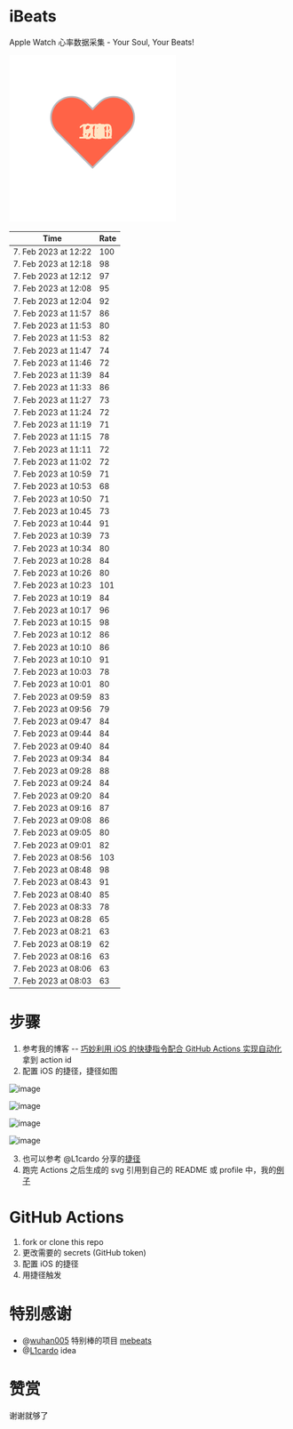 # iBeats
Apple Watch 心率数据采集 - Your Soul, Your Beats!

![](./files/heart.svg)

<!--START_SECTION:my_heart_rate-->
| Time | Rate | 
 | ---- | ---- | 
| 7. Feb 2023 at 12:22 | 100 |
| 7. Feb 2023 at 12:18 | 98 |
| 7. Feb 2023 at 12:12 | 97 |
| 7. Feb 2023 at 12:08 | 95 |
| 7. Feb 2023 at 12:04 | 92 |
| 7. Feb 2023 at 11:57 | 86 |
| 7. Feb 2023 at 11:53 | 80 |
| 7. Feb 2023 at 11:53 | 82 |
| 7. Feb 2023 at 11:47 | 74 |
| 7. Feb 2023 at 11:46 | 72 |
| 7. Feb 2023 at 11:39 | 84 |
| 7. Feb 2023 at 11:33 | 86 |
| 7. Feb 2023 at 11:27 | 73 |
| 7. Feb 2023 at 11:24 | 72 |
| 7. Feb 2023 at 11:19 | 71 |
| 7. Feb 2023 at 11:15 | 78 |
| 7. Feb 2023 at 11:11 | 72 |
| 7. Feb 2023 at 11:02 | 72 |
| 7. Feb 2023 at 10:59 | 71 |
| 7. Feb 2023 at 10:53 | 68 |
| 7. Feb 2023 at 10:50 | 71 |
| 7. Feb 2023 at 10:45 | 73 |
| 7. Feb 2023 at 10:44 | 91 |
| 7. Feb 2023 at 10:39 | 73 |
| 7. Feb 2023 at 10:34 | 80 |
| 7. Feb 2023 at 10:28 | 84 |
| 7. Feb 2023 at 10:26 | 80 |
| 7. Feb 2023 at 10:23 | 101 |
| 7. Feb 2023 at 10:19 | 84 |
| 7. Feb 2023 at 10:17 | 96 |
| 7. Feb 2023 at 10:15 | 98 |
| 7. Feb 2023 at 10:12 | 86 |
| 7. Feb 2023 at 10:10 | 86 |
| 7. Feb 2023 at 10:10 | 91 |
| 7. Feb 2023 at 10:03 | 78 |
| 7. Feb 2023 at 10:01 | 80 |
| 7. Feb 2023 at 09:59 | 83 |
| 7. Feb 2023 at 09:56 | 79 |
| 7. Feb 2023 at 09:47 | 84 |
| 7. Feb 2023 at 09:44 | 84 |
| 7. Feb 2023 at 09:40 | 84 |
| 7. Feb 2023 at 09:34 | 84 |
| 7. Feb 2023 at 09:28 | 88 |
| 7. Feb 2023 at 09:24 | 84 |
| 7. Feb 2023 at 09:20 | 84 |
| 7. Feb 2023 at 09:16 | 87 |
| 7. Feb 2023 at 09:08 | 86 |
| 7. Feb 2023 at 09:05 | 80 |
| 7. Feb 2023 at 09:01 | 82 |
| 7. Feb 2023 at 08:56 | 103 |
| 7. Feb 2023 at 08:48 | 98 |
| 7. Feb 2023 at 08:43 | 91 |
| 7. Feb 2023 at 08:40 | 85 |
| 7. Feb 2023 at 08:33 | 78 |
| 7. Feb 2023 at 08:28 | 65 |
| 7. Feb 2023 at 08:21 | 63 |
| 7. Feb 2023 at 08:19 | 62 |
| 7. Feb 2023 at 08:16 | 63 |
| 7. Feb 2023 at 08:06 | 63 |
| 7. Feb 2023 at 08:03 | 63 |

<!--END_SECTION:my_heart_rate-->

# 步骤
1. 参考我的博客 -- [巧妙利用 iOS 的快捷指令配合 GitHub Actions 实现自动化](https://github.com/yihong0618/gitblog/issues/198) 拿到 action id
2. 配置 iOS 的捷径，捷径如图

![image](https://user-images.githubusercontent.com/15976103/122154218-0db0b480-ce97-11eb-93bb-5aec07c558dc.png)

![image](https://user-images.githubusercontent.com/15976103/122154236-186b4980-ce97-11eb-8e4b-70551a0391ae.png)

![image](https://user-images.githubusercontent.com/15976103/122154268-2d47dd00-ce97-11eb-902e-3acf292265a9.png)

![image](https://user-images.githubusercontent.com/15976103/122174055-fa144680-ceb4-11eb-9be2-3eb83cd516f7.png)

3. 也可以参考 @L1cardo 分享的[捷径](https://www.icloud.com/shortcuts/6ab6047b459c41ad822ad6b94b1c03d4)
4. 跑完 Actions 之后生成的 svg 引用到自己的 README 或 profile 中，我的[例子](https://github.com/yihong0618) 

# GitHub Actions

1. fork or clone this repo
2. 更改需要的 secrets (GitHub token)
3. 配置 iOS 的捷径
4. 用捷径触发

# 特别感谢
- @[wuhan005](https://github.com/wuhan005) 特别棒的项目 [mebeats](https://github.com/wuhan005/mebeats)
- @[L1cardo](https://github.com/L1cardo) idea

# 赞赏
谢谢就够了
